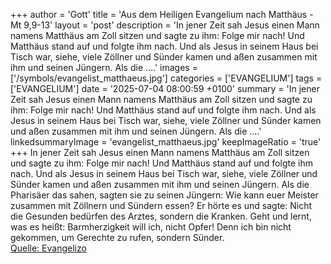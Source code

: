 +++
author = 'Gott'
title = 'Aus dem Heiligen Evangelium nach Matthäus - Mt 9,9-13'
layout = 'post'
description = 'In jener Zeit sah Jesus einen Mann namens Matthäus am Zoll sitzen und sagte zu ihm: Folge mir nach! Und Matthäus stand auf und folgte ihm nach. Und als Jesus in seinem Haus bei Tisch war, siehe, viele Zöllner und Sünder kamen und aßen zusammen mit ihm und seinen Jüngern. Als die ....'
images = ['/symbols/evangelist_matthaeus.jpg']
categories = ['EVANGELIUM']
tags = ['EVANGELIUM']
date = '2025-07-04 08:00:59 +0100'
summary = 'In jener Zeit sah Jesus einen Mann namens Matthäus am Zoll sitzen und sagte zu ihm: Folge mir nach! Und Matthäus stand auf und folgte ihm nach. Und als Jesus in seinem Haus bei Tisch war, siehe, viele Zöllner und Sünder kamen und aßen zusammen mit ihm und seinen Jüngern. Als die ....'
linkedsummaryImage = 'evangelist_matthaeus.jpg'
keepImageRatio = 'true'
+++
In jener Zeit sah Jesus einen Mann namens Matthäus am Zoll sitzen und sagte zu ihm: Folge mir nach! Und Matthäus stand auf und folgte ihm nach.
Und als Jesus in seinem Haus bei Tisch war, siehe, viele Zöllner und Sünder kamen und aßen zusammen mit ihm und seinen Jüngern.
Als die Pharisäer das sahen, sagten sie zu seinen Jüngern: Wie kann euer Meister zusammen mit Zöllnern und Sündern essen?
Er hörte es und sagte: Nicht die Gesunden bedürfen des Arztes, sondern die Kranken.<!--more-->
Geht und lernt, was es heißt: Barmherzigkeit will ich, nicht Opfer! Denn ich bin nicht gekommen, um Gerechte zu rufen, sondern Sünder.<br> [Quelle: Evangelizo](https://evangeliumtagfuertag.org/DE/gospel)